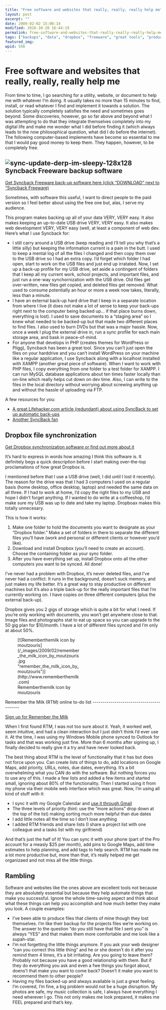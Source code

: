 ```yaml
---
title: "Free software and websites that really, really, really help me"
layout: post
excerpt: ""
date: 2009-02-02 15:00:14
modified: 2016-10-20 16:44:19
permalink: free-software-and-websites-that-really-really-really-help-me/index.html
tags: ["backups", "data", "dropbox", "freeware", "great tools", "productivity tools", "remember the milk", "software", "syncback", "synchronization", "agency process"]
featured_img: 
wpid: 556
---
```


# Free software and websites that really, really, really help me

From time to time, I go searching for a utility, website, or document to help me with whatever I’m doing. It usually takes no more than 15 minutes to find, install, or read whatever I find and implement it towards a solution. The solution typically completely satisfies the need and sometimes goes beyond. Some discoveries, however, go so far above and beyond what I was attempting to do that they integrate themselves completely into my digital life and make me wonder what I did before finding it (which always leads to the now philosophical question, what did I do before the internet). The following computer-based implements have become so essential to me that I would pay good money to keep them. They happen, however, to be completely free.

![sync-update-derp-im-sleepy-128x128](/_images/2009/02/sync-update-derp-im-sleepy-128x128.png "sync-update-derp-im-sleepy-128x128")Syncback Freeware backup software
----------------------------------------------------------------------------------------------------------------------------------------------------------------------------------------------------------

[Get Syncback Freeware back-up software here (click “DOWNLOAD” next to “Syncback Freeware)](http://www.2brightsparks.com/freeware/freeware-hub.html)

Sometimes, with software this useful, I want to direct people to the paid version so I feel better about using the free one but, alas, I serve my audience.

This program makes backing up all of your data VERY, VERY easy. It also makes keeping an up-to-date USB drive VERY, VERY easy. It also makes web development VERY, VERY easy (well, at least a component of web dev. Here’s what I use Syncback for:

- I still carry around a USB drive (keep reading and I’ll tell you why that’s a little silly) but keeping the information current is a pain in the butt. I used to keep a mental log of all the files I changed and then copy them over to the USB drive so I had an extra copy. I’d forget which folder I had open, start to work on the USB files and just end up irratated. Now, I set up a back-up profile for my USB drive, set aside a contingent of folders that I keep all my current work, school projects, and important files, and just run a one-way synchornization with the USB drive. Old files get over-written, new files get copied, and deleted files get removed. What used to consume potentially an hour or more a week now takes, literally, less than a minute.
- I have an external back-up hard drive that I keep in a separate location from where I live (it does not make a lot of sense to keep your back-ups right next to the computer being backed up… if that place burns down, everything is lost). I used to save documents to a “staging area” so I knew what needed to be backed-up but that made two different places to find files. I also used to burn DVDs but that was a major hassle. Now, once a week I plug the external drive in, run a sync profile for each main storage area, and bask in peace-of-mind.
- For anyone that develops in PHP (creates themes for WordPress or Pligg), Syncback has been a great tool. Since you can’t just open the files on your harddrive and you can’t install WordPress on your machine like a regular application, I use Syncback along with a localhost installed with XAMPP (another great piece of software). When I want to work with PHP files, I copy everything from one folder to a test folder for XAMPP. I can run MySQL database applications about ten times faster locally than on-line which really helps cut down on dev time. Also, I can write to the files in the local directory without worrying about screwing anything up and without the hassle of uploading via FTP.

A few resources for you:

- [A great Lifehacker.com article (redundant) about using SyncBack to set up automatic back-ups](http://lifehacker.com/software/geek-to-live/geek-to-live-automatically-back-up-your-hard-drive-147855.php)
- [Another SyncBack fan](http://randomwalksinlowcountries.blogspot.com/2009/02/backups-and-synchronization.html)

Dropbox file synchronization
----------------------------

[Get Dropbox synchronization software or find out more about it](https://www.dropbox.com/referrals/NTY0Mjc1OQ)

It’s hard to express in words how amazing I think this software is. It definitely begs a quick description before I start making over-the-top proclamations of how great Dropbox is.

I mentioned before that I use a USB drive (well, I did until I lost it recently). The reason for the drive was that I had 3 computers I used on a regular basis (home desktop, office desktop, laptop) and needed the same data on all three. If I had to work at home, I’d copy the right files to my USB and hope I didn’t forget anything. If I wanted to do write at a coffeeshop, I’d make sure my USB was up to date and take my laptop. Dropboax makes this totally unnecesary.

This is how it works:

1. Make one folder to hold the documents you want to designate as your “Dropbox folder.” Make a set of folders in there to separate the different files you’ll have (work and personal or different clients or however you’d like).
2. Download and install Dropbox (you’ll need to create an account). Choose the containing folder as your sync folder.
3. After you have everything set up, install Dropbox onto all the other computers you want to be synced. All done!

I’ve never had a problem with Dropbox, it’s never deleted files, and I’ve never had a conflict. It runs in the background, doesn’t suck memory, and just makes my life better. It’s a great way to stay productive on different machines but it’s also a triple back-up for the really important files that I’m currently working on. I have copies on three different computers (plus the external back-up).

Dropbox gives you 2 gigs of storage which is quite a bit for what I need. If you’re only working with documents, you won’t get anywhere close to that. Image files and photographs stat to eat up space so you can upgrade to the 50 gig plan for $10/month. I have a lot of different files synced and I’m only at about 50%.

<figure aria-describedby="caption-attachment-565" class="wp-caption aligncenter" id="attachment_565" style="width: 200px">[![Rememberthemilk icon by moutzouris](/_images/2009/02/remember_the_milk_icon_by_moutzouris.jpg "remember_the_milk_icon_by_moutzouris")](http://www.rememberthemilk.com)<figcaption class="wp-caption-text" id="caption-attachment-565">Rememberthemilk icon by moutzouris</figcaption></figure>Remember the Milk (RTM) online to-do list
-----------------------------------------

[Sign up for Remember the Milk](http://www.rememberthemilk.com/)

When I first found RTM, I was not too sure about it. Yeah, it worked well, seem intuitive, and had a clean interaction but I just didn’t think I’d ever use it. At the time, I was using my Windows Mobile phone synced to Outlook for tasks and that was working just fine. More than 6 months after signing up, I finally decided to really give it a try and have never looked back.

The best thing about RTM is the level of functionality that it has but does not force upon you. Can create lists of things to do, add locations on Google Maps, add priority, URLs, notes, due dates, everything. It’s a bit overwhelming what you CAN do with the software. But nothing forces you to use any of this. I made a few lists and added a few items and started small, ignoring about 80% of the functionality. Then I started using it from my phone via their mobile web interface which was great. Now, I’m using all kind of stuff with it:

- I sync it with my Google Calendar and [use it through Gmail](http://www.rememberthemilk.com/services/gmail/)
- The three levels of priority (hint: use the “more actions” drop down at the top of the list) making sorting much more helpful than due dates
- I add little notes all the time so I don’t lose anything
- I added RTM friends and share lists (I share a project list with one colleague and a tasks list with my girlfriend)

And that’s just the half of it! You can sync it with your phone (part of the Pro account for a measly $25 per month), add pins to Google Maps, add time estimates to help planning, and add tags to help search. RTM has made me a lot more productive but, more than that, it’s really helped me get organizaed and not miss all the little things.

Rambling
--------

Software and websites like the ones above are excellent tools not because they are absolutely essential but because they help automate things that make you successful. Ignore the whole time-saving aspect and think about what these things can help you accomplish and how much better they make you look. A couple examples:

- I’ve been able to produce files that clients of mine though they lost themselves. I’m like their backup for the projects files we’re working on. The answer to the question “do you still have that file I sent you” is always “YES” and that makes them more comfortable and me look like a supah-star.
- I’m not forgetting the little things anymore. If you ask your web designer “can you correct this little thing” and he or she doesn’t do it after you remind them 4 times, it’s a bit irritating. Are you going to leave them? Probably not because you have a good relationship with them. But if they do everything you ask and even a fwe things you forgot about, doens’t that make you want to come back? Doesn’t it make you want to recommend them to other people?
- Having my files backed-up and always available is just a great feeling. I’m covered, I’m fine, a big problem would not be a huge disruption. My photos are safe, my music collection is safe, I always have everything I need wherever I go. This not only makes me look prepared, it makes me FEEL prepared and that’s key.